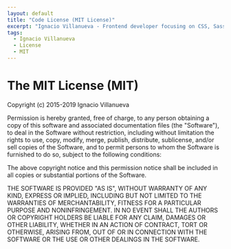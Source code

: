 ```yaml
---
layout: default
title: "Code License (MIT License)"
excerpt: "Ignacio Villanueva - Frontend developer focusing on CSS, Sass, architecture, scalability, frontend performance, and mobile and responsive web design based in Barcelona."
tags:
  - Ignacio Villanueva
  - License
  - MIT
---
```


# The MIT License (MIT)

Copyright (c) 2015-2019 Ignacio Villanueva

Permission is hereby granted, free of charge, to any person obtaining a copy
of this software and associated documentation files (the "Software"), to deal
in the Software without restriction, including without limitation the rights
to use, copy, modify, merge, publish, distribute, sublicense, and/or sell
copies of the Software, and to permit persons to whom the Software is
furnished to do so, subject to the following conditions:

The above copyright notice and this permission notice shall be included in
all copies or substantial portions of the Software.

THE SOFTWARE IS PROVIDED "AS IS", WITHOUT WARRANTY OF ANY KIND, EXPRESS OR
IMPLIED, INCLUDING BUT NOT LIMITED TO THE WARRANTIES OF MERCHANTABILITY,
FITNESS FOR A PARTICULAR PURPOSE AND NONINFRINGEMENT.  IN NO EVENT SHALL THE
AUTHORS OR COPYRIGHT HOLDERS BE LIABLE FOR ANY CLAIM, DAMAGES OR OTHER
LIABILITY, WHETHER IN AN ACTION OF CONTRACT, TORT OR OTHERWISE, ARISING FROM,
OUT OF OR IN CONNECTION WITH THE SOFTWARE OR THE USE OR OTHER DEALINGS IN
THE SOFTWARE.

